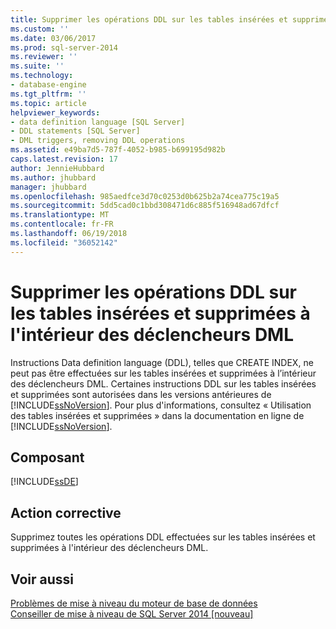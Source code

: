 ```yaml
---
title: Supprimer les opérations DDL sur les tables insérées et supprimées à l’intérieur des déclencheurs DML | Documents Microsoft
ms.custom: ''
ms.date: 03/06/2017
ms.prod: sql-server-2014
ms.reviewer: ''
ms.suite: ''
ms.technology:
- database-engine
ms.tgt_pltfrm: ''
ms.topic: article
helpviewer_keywords:
- data definition language [SQL Server]
- DDL statements [SQL Server]
- DML triggers, removing DDL operations
ms.assetid: e49ba7d5-787f-4052-b985-b699195d982b
caps.latest.revision: 17
author: JennieHubbard
ms.author: jhubbard
manager: jhubbard
ms.openlocfilehash: 985aedfce3d70c0253d0b625b2a74cea775c19a5
ms.sourcegitcommit: 5dd5cad0c1bbd308471d6c885f516948ad67dfcf
ms.translationtype: MT
ms.contentlocale: fr-FR
ms.lasthandoff: 06/19/2018
ms.locfileid: "36052142"
---
```

# <a name="remove-ddl-operations-on-the-inserted-and-deleted-tables-inside-dml-triggers"></a>Supprimer les opérations DDL sur les tables insérées et supprimées à l'intérieur des déclencheurs DML
  Instructions Data definition language (DDL), telles que CREATE INDEX, ne peut pas être effectuées sur les tables insérées et supprimées à l’intérieur des déclencheurs DML. Certaines instructions DDL sur les tables insérées et supprimées sont autorisées dans les versions antérieures de [!INCLUDE[ssNoVersion](../../includes/ssnoversion-md.md)]. Pour plus d'informations, consultez « Utilisation des tables insérées et supprimées » dans la documentation en ligne de [!INCLUDE[ssNoVersion](../../includes/ssnoversion-md.md)].  
  
## <a name="component"></a>Composant  
 [!INCLUDE[ssDE](../../includes/ssde-md.md)]  
  
## <a name="corrective-action"></a>Action corrective  
 Supprimez toutes les opérations DDL effectuées sur les tables insérées et supprimées à l'intérieur des déclencheurs DML.  
  
## <a name="see-also"></a>Voir aussi  
 [Problèmes de mise à niveau du moteur de base de données](../../../2014/sql-server/install/database-engine-upgrade-issues.md)   
 [Conseiller de mise à niveau de SQL Server 2014 &#91;nouveau&#93;](/sql/2014/sql-server/install/sql-server-2014-upgrade-advisor)  
  
  
